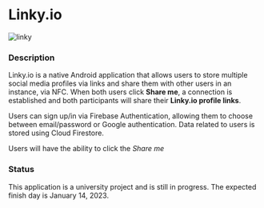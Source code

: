 # Linky.io

![linky](https://user-images.githubusercontent.com/64581539/207727914-ddcd4996-a970-45db-ab79-ce85a6864946.png)

### Description ###
Linky.io is a native Android application that allows users to store multiple social media profiles via links and 
share them with other users in an instance, via NFC. When both users click **Share me**, a connection is established
and both participants will share their **Linky.io profile links**.

Users can sign up/in via Firebase Authentication, allowing them to choose between email/password or Google 
authentication. Data related to users is stored using Cloud Firestore.

Users will have the ability to click the _Share me_ 

### Status ### 
This application is a university project and is still in progress. The expected finish day is January 14, 2023.
